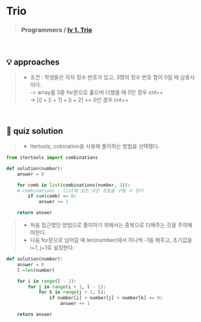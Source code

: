# Trio

> ### Programmers / <a href = https://school.programmers.co.kr/learn/courses/30/lessons/131705> lv 1. Trio </a>

<br>

## 💡 approaches
>  - 조건 : 학생들은 각자 정수 번호가 있고, 3명의 정수 번호 합이 0일 때 삼총사이다. <br>
>   -> array를 3중 for문으로 훑으며 더했을 때 0인 경우 cnt++ <br>
>   -> [i] + [i + 1] + [i + 2] == 0인 경우 cnt++

<br>

## 🔑 quiz solution

> - itertools, cobination을 사용해 풀이하는 방법을 선택했다. 

```py
from itertools import combinations

def solution(number):
    answer = 0

    for comb in list(combinations(number, 3)):
    # combinations : list에 있는 모든 조합을 구할 수 있다. 
        if sum(comb) == 0:
            answer += 1

    return answer
```

> - 처음 접근했던 방법으로 풀이하기 위해서는 중복으로 더해주는 것을 주의해야한다.
> - 다음 for문으로 넘어갈 때 len(number)에서 하나씩 -1을 해주고, 초기값을 i+1, j+1로 설정한다.

```py
def solution(number):
    answer = 0
    l =len(number)

    for i in range(l - 2):
        for j in range(i + 1, l - 1):
            for k in range(j + 1, l):
                if number[i] + number[j] + number[k] == 0:
                    answer += 1

    return answer
```
